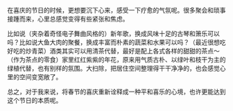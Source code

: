 在喜庆的节日的时候，更想要沉下心来，感受一下疗愈的气氛呢。很多聚会和琐事接踵而来，心里总感觉变得有些紧张和焦虑。

比如说（夹杂着奇怪电子舞曲风格的）新年歌，换成风味十足的古琴和箫乐可以吗？比如说大鱼大肉的聚餐，换成丰富而朴素的蔬菜和水果可以吗？（最近很想吃好吃的炒青菜）酒类其实可以用清茶代替，最好是配上各式各样的甜甜的茶点～（作为茶点的零食）家里红红紫紫的年花，原来用气质古朴、以绿叶和枝干为主的绿植代替，也有别样的氛围。大扫除，把居住空间整理得干干净净的，也会感觉心里的空间变宽敞了。

总之，对于我来说，将春节的喜庆重新诠释成一种平和喜乐的心境，也许更能达到这个节日的本质呢。